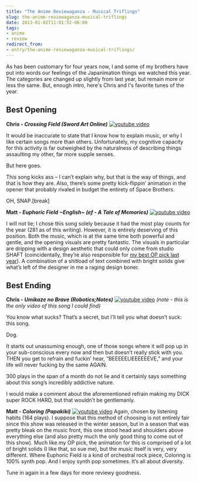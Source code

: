 ```yaml
---
title: "The Anime Reviewaganza - Musical Triflings"
slug: the-anime-reviewaganza-musical-triflings
date: 2013-01-02T11:01:52-06:00
tags:
- anime
- review
redirect_from:
- entry/the-anime-reviewaganza-musical-triflings/
---
```

As has been customary for four years now, I and some of my brothers have put into words our feelings of the Japanimation things we watched this year. The categories are changed up slightly from last year, but remain more or less the same. But, enough intro, here's Chris and I's favorite tunes of the year.

## Best Opening
**Chris - _Crossing Field (Sword Art Online)_**
[![youtube video](https://img.youtube.com/vi/gMDwrRNTp8M/0.jpg)](https://www.youtube.com/watch?v=gMDwrRNTp8M&youtube-thumb)

It would be inaccurate to state that I know how to explain music, or why I like certain songs more than others. Unfortunately, my cognitive capacity for this activity is far outweighed by the naturalness of describing things assaulting my other, far more supple senses.

But here goes.

This song kicks ass – I can’t explain why, but that is the way of things, and that is how they are. Also, there’s some pretty kick-flippin’ animation in the opener that probably rivaled in budget the entirety of Space Brothers.

OH, SNAP.[break]

**Matt - _Euphoric Field ~English~ (ef - A Tale of Memories)_**
[![youtube video](https://img.youtube.com/vi/9DXTk9gtOHY/0.jpg)](https://www.youtube.com/watch?v=9DXTk9gtOHY&youtube-thumb)

I will not lie; I chose this song solely because it had the most play counts for the year (281 as of this writing). However, it is entirely deserving of this position. Both the music, which is at the same time both powerful and gentle, and the opening visuals are pretty fantastic. The visuals in particular are dripping with a design aesthetic that could only come from studio SHAFT (coincidentally, they’re also responsible for [my best OP pick last year](http://dxprog.com/entry/2011-best-of-anime-awards/)). A combination of a shitload of text combined with bright solids give what’s left of the designer in me a raging design boner.

## Best Ending
**Chris - _Umikaze no Brave (Robotics;Notes)_**
[![youtube video](https://img.youtube.com/vi/TomOoTkiCTY/0.jpg)](https://www.youtube.com/watch?v=TomOoTkiCTY&youtube-thumb)
_(note - this is the only video of this song I could find)_

You know what sucks? That’s a secret, but I’ll tell you what doesn’t suck: this song.

Dog.

It starts out unassuming enough, one of those songs where it will pop up in your sub-conscious every now and then but doesn’t really stick with you. THEN you get to refrain and fuckin’ hear, “BEEEEELIEEEEEEVE,” and your life will never fucking by the same AGAIN.

300 plays in the span of a month do not lie and it certainly says something about this song’s incredibly addictive nature.

I would make a comment about the aforementioned refrain making my DICK super ROCK HARD, but that wouldn’t be gentlemanly.

**Matt - _Coloring (Papakiki)_**
[![youtube video](https://img.youtube.com/vi/Ov1lWsFvS80/0.jpg)](https://www.youtube.com/watch?v=Ov1lWsFvS80&youtube-thumb)
Again, chosen by listening habits (164 plays). I suppose that this method of choosing is not entirely fair since this show was released in the winter season, but in a season that was pretty bleak on the music front, this one stood head and shoulders above everything else (and also pretty much the only good thing to come out of this show). Much like my OP pick, the animation for this is comprised of a lot of bright solids (I like that, so sue me), but the music itself is very, very different. Where Euphoric Field is a kind of orchestral rock piece, Coloring is 100% synth pop. And I enjoy synth pop sometimes. It’s all about diversity.

Tune in again in a few days for more reviewy goodness.
